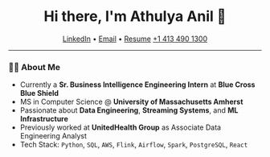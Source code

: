 <h1 align="center">Hi there, I'm Athulya Anil 👋</h1>

<p align="center">
  <a href="https://www.linkedin.com/in/athulya-anil">LinkedIn</a> •
  <a href="mailto:athulyaanil@umass.edu">Email</a> •
  <a href="https://athulya-anil.github.io/resume.pdf">Resume</a>
  <a href="tel:+14134901300">+1 413 490 1300</a>
</p>

---

### 👩‍💻 About Me

- Currently a **Sr. Business Intelligence Engineering Intern** at **Blue Cross Blue Shield**
- MS in Computer Science @ **University of Massachusetts Amherst**
- Passionate about **Data Engineering**, **Streaming Systems**, and **ML Infrastructure**
- Previously worked at **UnitedHealth Group** as Associate Data Engineering Analyst
- Tech Stack: `Python`, `SQL`, `AWS`, `Flink`, `Airflow`, `Spark`, `PostgreSQL`, `React`
